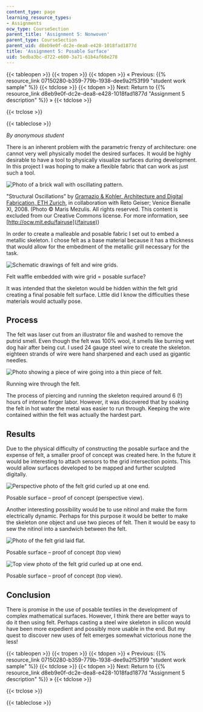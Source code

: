 ```yaml
---
content_type: page
learning_resource_types:
- Assignments
ocw_type: CourseSection
parent_title: 'Assignment 5: Nonwoven'
parent_type: CourseSection
parent_uid: d8eb9e0f-dc2e-dea8-e428-1018fad1877d
title: 'Assignment 5: Posable Surface'
uid: 5edba3bc-d722-e600-3a71-61b4af68e278
---
```


{{< tableopen >}}
{{< tropen >}}
{{< tdopen >}}
« Previous: {{% resource_link 07150280-b359-779b-1938-dee9a2f53f99 "student work sample" %}}
{{< tdclose >}}
{{< tdopen >}}
Next: Return to {{% resource_link d8eb9e0f-dc2e-dea8-e428-1018fad1877d "Assignment 5 description" %}} »
{{< tdclose >}}

{{< trclose >}}

{{< tableclose >}}

_By anonymous student_

There is an inherent problem with the parametric frenzy of architecture: one cannot very well physically model the desired surfaces. It would be highly desirable to have a tool to physically visualize surfaces during development. In this project I was hoping to make a flexible fabric that can work as just such a tool.

![Photo of a brick wall with oscillating pattern.](/courses/media-arts-and-sciences/mas-962-special-topics-new-textiles-spring-2010/assignments-and-projects/nonwoven/assignment-5-posable-surface/gramazio_kohler.jpg)

"Structural Oscillations” by [Gramazio & Kohler, Architecture and Digital Fabrication, ETH Zurich](http://www.dfab.arch.ethz.ch/web/e/forschung/142.html), in collaboration with Reto Geiser; Venice Bienalle XI, 2008. (Photo © Maris Mezulis. All rights reserved. This content is excluded from our Creative Commons license. For more information, see [http://ocw.mit.edu/fairuse](/fairuse))

In order to create a malleable and posable fabric I set out to embed a metallic skeleton. I chose felt as a base material because it has a thickness that would allow for the embedment of the metallic grill necessary for the task.

![Schematic drawings of felt and wire grids.](/courses/media-arts-and-sciences/mas-962-special-topics-new-textiles-spring-2010/assignments-and-projects/nonwoven/assignment-5-posable-surface/grid_2.gif)

Felt waffle embedded with wire grid = posable surface?

It was intended that the skeleton would be hidden within the felt grid creating a final posable felt surface. Little did I know the difficulties these materials would actually pose.

Process
-------

The felt was laser cut from an illustrator file and washed to remove the putrid smell. Even though the felt was 100% wool, it smells like burning wet dog hair after being cut. I used 24 gauge steel wire to create the skeleton. eighteen strands of wire were hand sharpened and each used as gigantic needles.

![Photo showing a piece of wire going into a thin piece of felt.](/courses/media-arts-and-sciences/mas-962-special-topics-new-textiles-spring-2010/assignments-and-projects/nonwoven/assignment-5-posable-surface/process.jpg)

Running wire through the felt.

The process of piercing and running the skeleton required around 6 (!) hours of intense finger labor. However, it was discovered that by soaking the felt in hot water the metal was easier to run through. Keeping the wire contained within the felt was actually the hardest part.

Results
-------

Due to the physical difficulty of constructing the posable surface and the expense of felt, a smaller proof of concept was created here. In the future it would be interesting to attach sensors to the grid intersection points. This would allow surfaces developed to be mapped and further sculpted digitally.

![Perspective photo of the felt grid curled up at one end.](/courses/media-arts-and-sciences/mas-962-special-topics-new-textiles-spring-2010/assignments-and-projects/nonwoven/assignment-5-posable-surface/image002.jpg)

Posable surface – proof of concept (perspective view).

Another interesting possibility would be to use nitinol and make the form electrically dynamic. Perhaps for this purpose it would be better to make the skeleton one object and use two pieces of felt. Then it would be easy to sew the nitinol into a sandwich between the felt.

![Photo of the felt grid laid flat.](/courses/media-arts-and-sciences/mas-962-special-topics-new-textiles-spring-2010/assignments-and-projects/nonwoven/assignment-5-posable-surface/image004.jpg)

Posable surface – proof of concept (top view)

![Top view photo of the felt grid curled up at one end.](/courses/media-arts-and-sciences/mas-962-special-topics-new-textiles-spring-2010/assignments-and-projects/nonwoven/assignment-5-posable-surface/image006.jpg)

Posable surface – proof of concept (top view).

Conclusion
----------

There is promise in the use of posable textiles in the development of complex mathematical surfaces. However, I think there are better ways to do it then using felt. Perhaps casting a steel wire skeleton in silicon would have been more expedient and possibly more usable in the end. But my quest to discover new uses of felt emerges somewhat victorious none the less!

{{< tableopen >}}
{{< tropen >}}
{{< tdopen >}}
« Previous: {{% resource_link 07150280-b359-779b-1938-dee9a2f53f99 "student work sample" %}}
{{< tdclose >}}
{{< tdopen >}}
Next: Return to {{% resource_link d8eb9e0f-dc2e-dea8-e428-1018fad1877d "Assignment 5 description" %}} »
{{< tdclose >}}

{{< trclose >}}

{{< tableclose >}}